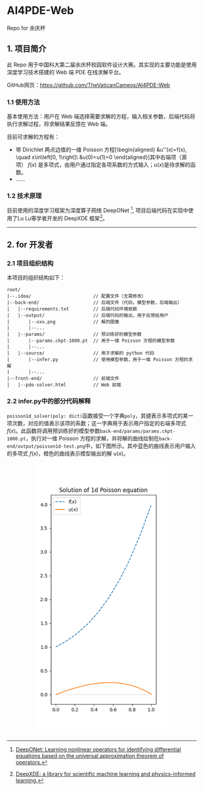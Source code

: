 # AI4PDE-Web

Repo for 余庆杯

## 1. 项目简介

此 Repo 用于中国科大第二届余庆杯校园软件设计大赛。其实现的主要功能是使用深度学习技术搭建的 Web 端 PDE 在线求解平台。

GitHub网页：https://github.com/TheVaticanCameos/AI4PDE-Web

### 1.1 使用方法

基本使用方法：用户在 Web 端选择需要求解的方程，输入相关参数，后端代码将执行求解过程，将求解结果反馈在 Web 端。

目前可求解的方程有：
- 带 Dirichlet 两点边值的一维 Poisson 方程\[\begin{aligned}
    &u''(x)=f(x), \quad x\in\left[0, 1\right]\\
    &u(0)=u(1)=0
\end{aligned}\]其中右端项（源项） $f(x)$ 是多项式，由用户通过指定各项系数的方式输入；$u(x)$是待求解的函数。
- ......

### 1.2 技术原理

目前使用的深度学习框架为深度算子网络 DeepONet [^1], 项目后端代码在实现中使用了Lu Lu等学者开发的 DeepXDE 框架[^2]。

--------------------

## 2. for 开发者

### 2.1 项目组织结构

本项目的组织结构如下：
```
root/
|--.idea/                       // 配置文件（无需修改）
|--back-end/                    // 后端文件（代码，模型参数，后端输出）
|   |--requirements.txt         // 后端代码环境依赖
|   |--output/                  // 后端代码的输出，用于反馈给用户
|       |--xxx.png              // 解的图像
|       |--...
|   |--params/                  // 预训练好的模型参数
|       |--params.ckpt-1000.pt  // 用于一维 Poisson 方程的模型参数
|       |--...
|   |--source/                  // 用于求解的 python 代码
|       |--infer.py             // 使用模型参数，用于一维 Poisson 方程的求解
|       |--...
|--front-end/                   // 前端文件
|   |--pde-solver.html          // Web 前端
```

### 2.2 infer.py中的部分代码解释

`poisson1d_solver(poly: dict)`函数接受一个字典`poly`，其键表示多项式的某一项次数，对应的值表示该项的系数；这一字典用于表示用户指定的右端多项式 $f(x)$。此函数将调用预训练好的模型参数`back-end/params/params.ckpt-1000.pt`，执行对一维 Poisson 方程的求解，并将解的曲线绘制在`back-end/output/poisson1d-test.png`中，如下图所示。其中蓝色的曲线表示用户输入的多项式 $f(x)$，橙色的曲线表示模型输出的解 $u(x)$。

<div  align="center">    
 <img src="back-end/output/poisson1d-test.png" style="zoom:90%" />
</div>


[^1]: [DeepONet: Learning nonlinear operators for identifying differential equations based on the universal approximation theorem of operators.](https://arxiv.org/abs/1910.03193)
[^2]: [DeepXDE: a library for scientific machine learning and physics-informed learning.](https://github.com/lululxvi/deepxde/tree/master)
